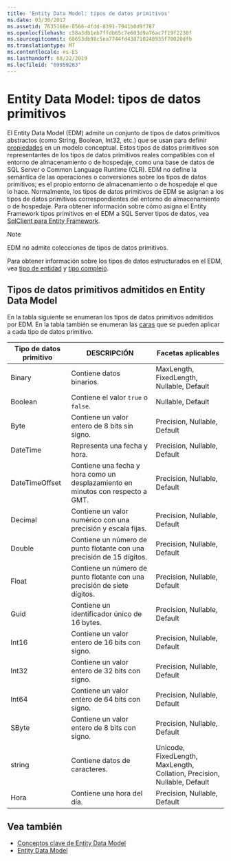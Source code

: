 ```yaml
---
title: 'Entity Data Model: tipos de datos primitivos'
ms.date: 03/30/2017
ms.assetid: 7635168e-0566-4fdd-8391-7941b0d9f787
ms.openlocfilehash: c58a3db1eb7ffdb65c7e603d9a76ac7f19f2230f
ms.sourcegitcommit: 68653db98c5ea7744fd438710248935f70020dfb
ms.translationtype: MT
ms.contentlocale: es-ES
ms.lasthandoff: 08/22/2019
ms.locfileid: "69959283"
---
```

# <a name="entity-data-model-primitive-data-types"></a>Entity Data Model: tipos de datos primitivos
El Entity Data Model (EDM) admite un conjunto de tipos de datos primitivos abstractos (como String, Boolean, Int32, etc.) que se usan para definir [propiedades](../../../../docs/framework/data/adonet/property.md) en un modelo conceptual. Estos tipos de datos primitivos son representantes de los tipos de datos primitivos reales compatibles con el entorno de almacenamiento o de hospedaje, como una base de datos de SQL Server o Common Language Runtime (CLR). EDM no define la semántica de las operaciones o conversiones sobre los tipos de datos primitivos; es el propio entorno de almacenamiento o de hospedaje el que lo hace. Normalmente, los tipos de datos primitivos de EDM se asignan a los tipos de datos primitivos correspondientes del entorno de almacenamiento o de hospedaje. Para obtener información sobre cómo asigna el Entity Framework tipos primitivos en el EDM a SQL Server tipos de datos, vea [SqlClient para Entity Framework](../../../../docs/framework/data/adonet/ef/sqlclient-for-ef-types.md).  
  
> [!NOTE]
> EDM no admite colecciones de tipos de datos primitivos.  
  
 Para obtener información sobre los tipos de datos estructurados en el EDM, vea [tipo de entidad](../../../../docs/framework/data/adonet/entity-type.md) y [tipo complejo](../../../../docs/framework/data/adonet/complex-type.md).  
  
## <a name="primitive-data-types-supported-in-the-entity-data-model"></a>Tipos de datos primitivos admitidos en Entity Data Model  
 En la tabla siguiente se enumeran los tipos de datos primitivos admitidos por EDM. En la tabla también se enumeran las [caras](../../../../docs/framework/data/adonet/facet.md) que se pueden aplicar a cada tipo de datos primitivo.  
  
|Tipo de datos primitivo|DESCRIPCIÓN|Facetas aplicables|  
|-------------------------|-----------------|-----------------------|  
|Binary|Contiene datos binarios.|MaxLength, FixedLength, Nullable, Default|  
|Boolean|Contiene el valor `true` o `false`.|Nullable, Default|  
|Byte|Contiene un valor entero de 8 bits sin signo.|Precision, Nullable, Default|  
|DateTime|Representa una fecha y hora.|Precision, Nullable, Default|  
|DateTimeOffset|Contiene una fecha y hora como un desplazamiento en minutos con respecto a GMT.|Precision, Nullable, Default|  
|Decimal|Contiene un valor numérico con una precisión y escala fijas.|Precision, Nullable, Default|  
|Double|Contiene un número de punto flotante con una precisión de 15 dígitos.|Precision, Nullable, Default|  
|Float|Contiene un número de punto flotante con una precisión de siete dígitos.|Precision, Nullable, Default|  
|Guid|Contiene un identificador único de 16 bytes.|Precision, Nullable, Default|  
|Int16|Contiene un valor entero de 16 bits con signo.|Precision, Nullable, Default|  
|Int32|Contiene un valor entero de 32 bits con signo.|Precision, Nullable, Default|  
|Int64|Contiene un valor entero de 64 bits con signo.|Precision, Nullable, Default|  
|SByte|Contiene un valor entero de 8 bits con signo.|Precision, Nullable, Default|  
|string|Contiene datos de caracteres.|Unicode, FixedLength, MaxLength, Collation, Precision, Nullable, Default|  
|Hora|Contiene una hora del día.|Precision, Nullable, Default|  
  
## <a name="see-also"></a>Vea también

- [Conceptos clave de Entity Data Model](../../../../docs/framework/data/adonet/entity-data-model-key-concepts.md)
- [Entity Data Model](../../../../docs/framework/data/adonet/entity-data-model.md)
